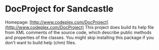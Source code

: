 # DocProject for Sandcastle
Homepage: [http://www.codeplex.com/DocProject](http://www.codeplex.com/DocProject)
This project does build its help file from XML comments of the source code, which describe public methods and properties of the classes. 
You might skip installing this package if you don't want to build help (chm) files.